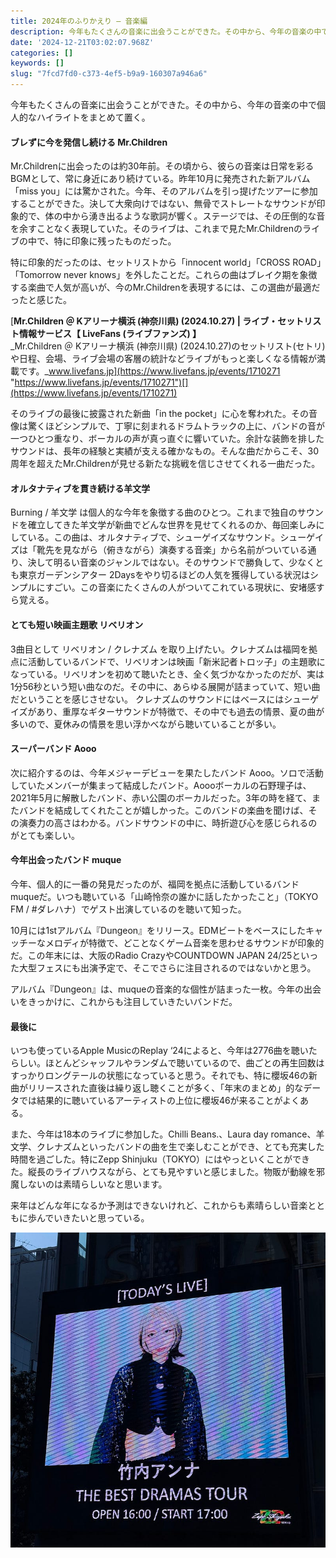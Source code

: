 ```yaml
---
title: 2024年のふりかえり — 音楽編
description: 今年もたくさんの音楽に出会うことができた。その中から、今年の音楽の中で個人的なハイライトをまとめて置く。
date: '2024-12-21T03:02:07.968Z'
categories: []
keywords: []
slug: "7fcd7fd0-c373-4ef5-b9a9-160307a946a6"
---
```

今年もたくさんの音楽に出会うことができた。その中から、今年の音楽の中で個人的なハイライトをまとめて置く。

#### ブレずに今を発信し続ける Mr.Children

Mr.Childrenに出会ったのは約30年前。その頃から、彼らの音楽は日常を彩るBGMとして、常に身近にあり続けている。昨年10月に発売された新アルバム「miss you」には驚かされた。今年、そのアルバムを引っ提げたツアーに参加することができた。決して大衆向けではない、無骨でストレートなサウンドが印象的で、体の中から湧き出るような歌詞が響く。ステージでは、その圧倒的な音を余すことなく表現していた。そのライブは、これまで見たMr.Childrenのライブの中で、特に印象に残ったものだった。

特に印象的だったのは、セットリストから「innocent world」「CROSS ROAD」「Tomorrow never knows」を外したことだ。これらの曲はブレイク期を象徴する楽曲で人気が高いが、今のMr.Childrenを表現するには、この選曲が最適だったと感じた。

[**Mr.Children ＠ Kアリーナ横浜 (神奈川県) (2024.10.27) | ライブ・セットリスト情報サービス【 LiveFans (ライブファンズ) 】**  
_Mr.Children ＠ Kアリーナ横浜 (神奈川県) (2024.10.27)のセットリスト(セトリ)や日程、会場、ライブ会場の客層の統計などライブがもっと楽しくなる情報が満載です。_www.livefans.jp](https://www.livefans.jp/events/1710271 "https://www.livefans.jp/events/1710271")[](https://www.livefans.jp/events/1710271)

そのライブの最後に披露された新曲「in the pocket」に心を奪われた。その音像は驚くほどシンプルで、丁寧に刻まれるドラムトラックの上に、バンドの音が一つひとつ重なり、ボーカルの声が真っ直ぐに響いていた。余計な装飾を排したサウンドは、長年の経験と実績が支える確かなもの。そんな曲だからこそ、30周年を超えたMr.Childrenが見せる新たな挑戦を信じさせてくれる一曲だった。

#### オルタナティブを貫き続ける羊文学

Burning / 羊文学 は個人的な今年を象徴する曲のひとつ。これまで独自のサウンドを確立してきた羊文学が新曲でどんな世界を見せてくれるのか、毎回楽しみにしている。この曲は、オルタナティブで、シューゲイズなサウンド。シューゲイズは「靴先を見ながら（俯きながら）演奏する音楽」から名前がついている通り、決して明るい音楽のジャンルではない。そのサウンドで勝負して、少なくとも東京ガーデンシアター 2Daysをやり切るほどの人気を獲得している状況はシンプルにすごい。この音楽にたくさんの人がついてこれている現状に、安堵感すら覚える。

#### とても短い映画主題歌 リベリオン

3曲目として リベリオン / クレナズム を取り上げたい。クレナズムは福岡を拠点に活動しているバンドで、リベリオンは映画「新米記者トロッ子」の主題歌になっている。リベリオンを初めて聴いたとき、全く気づかなかったのだが、実は1分56秒という短い曲なのだ。その中に、あらゆる展開が詰まっていて、短い曲だということを感じさせない。 クレナズムのサウンドにはベースにはシューゲイズがあり、重厚なギターサウンドが特徴で、その中でも過去の情景、夏の曲が多いので、夏休みの情景を思い浮かべながら聴いていることが多い。

#### スーパーバンド Aooo

次に紹介するのは、今年メジャーデビューを果たしたバンド Aooo。ソロで活動していたメンバーが集まって結成したバンド。Aoooボーカルの石野理子は、2021年5月に解散したバンド、赤い公園のボーカルだった。3年の時を経て、またバンドを結成してくれたことが嬉しかった。このバンドの楽曲を聞けば、その演奏力の高さはわかる。バンドサウンドの中に、時折遊び心を感じられるのがとても楽しい。

#### 今年出会ったバンド muque

今年、個人的に一番の発見だったのが、福岡を拠点に活動しているバンドmuqueだ。いつも聴いている「山崎怜奈の誰かに話したかったこと」（TOKYO FM / #ダレハナ）でゲスト出演しているのを聴いて知った。

10月には1stアルバム『Dungeon』をリリース。EDMビートをベースにしたキャッチーなメロディが特徴で、どことなくゲーム音楽を思わせるサウンドが印象的だ。この年末には、大阪のRadio CrazyやCOUNTDOWN JAPAN 24/25といった大型フェスにも出演予定で、そこでさらに注目されるのではないかと思う。

アルバム『Dungeon』は、muqueの音楽的な個性が詰まった一枚。今年の出会いをきっかけに、これからも注目していきたいバンドだ。

#### 最後に

いつも使っているApple MusicのReplay ‘24によると、今年は2776曲を聴いたらしい。ほとんどシャッフルやランダムで聴いているので、曲ごとの再生回数はすっかりロングテールの状態になっていると思う。それでも、特に櫻坂46の新曲がリリースされた直後は繰り返し聴くことが多く、「年末のまとめ」的なデータでは結果的に聴いているアーティストの上位に櫻坂46が来ることがよくある。

また、今年は18本のライブに参加した。Chilli Beans.、Laura day romance、羊文学、クレナズムといったバンドの曲を生で楽しむことができ、とても充実した時間を過ごした。特にZepp Shinjuku（TOKYO）にはやっといくことができた。縦長のライブハウスながら、とても見やすいと感じました。物販が動線を邪魔しないのは素晴らしいなと思います。

来年はどんな年になるか予測はできないけれど、これからも素晴らしい音楽とともに歩んでいきたいと思っている。

![](1__AQM6Me6q1CNSqIN7G87rNg.jpeg)